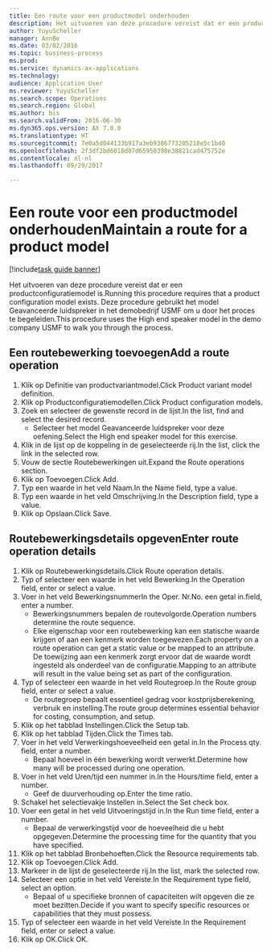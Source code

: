 ```yaml
--- 
title: Een route voor een productmodel onderhouden
description: Het uitvoeren van deze procedure vereist dat er een productconfiguratiemodel is.
author: YuyuScheller
manager: AnnBe
ms.date: 03/02/2016
ms.topic: business-process
ms.prod: 
ms.service: dynamics-ax-applications
ms.technology: 
audience: Application User
ms.reviewer: YuyuScheller
ms.search.scope: Operations
ms.search.region: Global
ms.author: bis
ms.search.validFrom: 2016-06-30
ms.dyn365.ops.version: AX 7.0.0
ms.translationtype: HT
ms.sourcegitcommit: 7e0a5d044133b917a3eb9386773205218e5c1b40
ms.openlocfilehash: 2f3df2bd6018d07d65950398e38821cad475752e
ms.contentlocale: nl-nl
ms.lasthandoff: 09/29/2017

---
```

# <a name="maintain-a-route-for-a-product-model"></a><span data-ttu-id="54b6e-103">Een route voor een productmodel onderhouden</span><span class="sxs-lookup"><span data-stu-id="54b6e-103">Maintain a route for a product model</span></span>

[!include[task guide banner](../../includes/task-guide-banner.md)]

<span data-ttu-id="54b6e-104">Het uitvoeren van deze procedure vereist dat er een productconfiguratiemodel is.</span><span class="sxs-lookup"><span data-stu-id="54b6e-104">Running this procedure requires that a product configuration model exists.</span></span> <span data-ttu-id="54b6e-105">Deze procedure gebruikt het model Geavanceerde luidspreker in het demobedrijf USMF om u door het proces te begeleiden.</span><span class="sxs-lookup"><span data-stu-id="54b6e-105">This procedure uses the High end speaker model in the demo company USMF to walk you through the process.</span></span>


## <a name="add-a-route-operation"></a><span data-ttu-id="54b6e-106">Een routebewerking toevoegen</span><span class="sxs-lookup"><span data-stu-id="54b6e-106">Add a route operation</span></span>
1. <span data-ttu-id="54b6e-107">Klik op Definitie van productvariantmodel.</span><span class="sxs-lookup"><span data-stu-id="54b6e-107">Click Product variant model definition.</span></span>
2. <span data-ttu-id="54b6e-108">Klik op Productconfiguratiemodellen.</span><span class="sxs-lookup"><span data-stu-id="54b6e-108">Click Product configuration models.</span></span>
3. <span data-ttu-id="54b6e-109">Zoek en selecteer de gewenste record in de lijst.</span><span class="sxs-lookup"><span data-stu-id="54b6e-109">In the list, find and select the desired record.</span></span>
    * <span data-ttu-id="54b6e-110">Selecteer het model Geavanceerde luidspreker voor deze oefening.</span><span class="sxs-lookup"><span data-stu-id="54b6e-110">Select the High end speaker model for this exercise.</span></span>  
4. <span data-ttu-id="54b6e-111">Klik in de lijst op de koppeling in de geselecteerde rij.</span><span class="sxs-lookup"><span data-stu-id="54b6e-111">In the list, click the link in the selected row.</span></span>
5. <span data-ttu-id="54b6e-112">Vouw de sectie Routebewerkingen uit.</span><span class="sxs-lookup"><span data-stu-id="54b6e-112">Expand the Route operations section.</span></span>
6. <span data-ttu-id="54b6e-113">Klik op Toevoegen.</span><span class="sxs-lookup"><span data-stu-id="54b6e-113">Click Add.</span></span>
7. <span data-ttu-id="54b6e-114">Typ een waarde in het veld Naam.</span><span class="sxs-lookup"><span data-stu-id="54b6e-114">In the Name field, type a value.</span></span>
8. <span data-ttu-id="54b6e-115">Typ een waarde in het veld Omschrijving.</span><span class="sxs-lookup"><span data-stu-id="54b6e-115">In the Description field, type a value.</span></span>
9. <span data-ttu-id="54b6e-116">Klik op Opslaan.</span><span class="sxs-lookup"><span data-stu-id="54b6e-116">Click Save.</span></span>

## <a name="enter-route-operation-details"></a><span data-ttu-id="54b6e-117">Routebewerkingsdetails opgeven</span><span class="sxs-lookup"><span data-stu-id="54b6e-117">Enter route operation details</span></span>
1. <span data-ttu-id="54b6e-118">Klik op Routebewerkingsdetails.</span><span class="sxs-lookup"><span data-stu-id="54b6e-118">Click Route operation details.</span></span>
2. <span data-ttu-id="54b6e-119">Typ of selecteer een waarde in het veld Bewerking.</span><span class="sxs-lookup"><span data-stu-id="54b6e-119">In the Operation field, enter or select a value.</span></span>
3. <span data-ttu-id="54b6e-120">Voer in het veld Bewerkingsnummer</span><span class="sxs-lookup"><span data-stu-id="54b6e-120">In the Oper.</span></span> <span data-ttu-id="54b6e-121">Nr.</span><span class="sxs-lookup"><span data-stu-id="54b6e-121">No.</span></span> <span data-ttu-id="54b6e-122">een getal in.</span><span class="sxs-lookup"><span data-stu-id="54b6e-122">field, enter a number.</span></span>
    * <span data-ttu-id="54b6e-123">Bewerkingsnummers bepalen de routevolgorde.</span><span class="sxs-lookup"><span data-stu-id="54b6e-123">Operation numbers determine the route sequence.</span></span>  
    * <span data-ttu-id="54b6e-124">Elke eigenschap voor een routebewerking kan een statische waarde krijgen of aan een kenmerk worden toegewezen.</span><span class="sxs-lookup"><span data-stu-id="54b6e-124">Each property on a route operation can get a static value or be mapped to an attribute.</span></span> <span data-ttu-id="54b6e-125">De toewijzing aan een kenmerk zorgt ervoor dat de waarde wordt ingesteld als onderdeel van de configuratie.</span><span class="sxs-lookup"><span data-stu-id="54b6e-125">Mapping to an attribute will result in the value being set as part of the configuration.</span></span>  
4. <span data-ttu-id="54b6e-126">Typ of selecteer een waarde in het veld Routegroep.</span><span class="sxs-lookup"><span data-stu-id="54b6e-126">In the Route group field, enter or select a value.</span></span>
    * <span data-ttu-id="54b6e-127">De routegroep bepaalt essentieel gedrag voor kostprijsberekening, verbruik en instelling.</span><span class="sxs-lookup"><span data-stu-id="54b6e-127">The route group determines essential behavior for costing, consumption, and setup.</span></span>  
5. <span data-ttu-id="54b6e-128">Klik op het tabblad Instellingen.</span><span class="sxs-lookup"><span data-stu-id="54b6e-128">Click the Setup tab.</span></span>
6. <span data-ttu-id="54b6e-129">Klik op het tabblad Tijden.</span><span class="sxs-lookup"><span data-stu-id="54b6e-129">Click the Times tab.</span></span>
7. <span data-ttu-id="54b6e-130">Voer in het veld Verwerkingshoeveelheid een getal in.</span><span class="sxs-lookup"><span data-stu-id="54b6e-130">In the Process qty. field, enter a number.</span></span>
    * <span data-ttu-id="54b6e-131">Bepaal hoeveel in één bewerking wordt verwerkt.</span><span class="sxs-lookup"><span data-stu-id="54b6e-131">Determine how many will be processed during one operation.</span></span>  
8. <span data-ttu-id="54b6e-132">Voer in het veld Uren/tijd een nummer in.</span><span class="sxs-lookup"><span data-stu-id="54b6e-132">In the Hours/time field, enter a number.</span></span>
    * <span data-ttu-id="54b6e-133">Geef de duurverhouding op.</span><span class="sxs-lookup"><span data-stu-id="54b6e-133">Enter the time ratio.</span></span>  
9. <span data-ttu-id="54b6e-134">Schakel het selectievakje Instellen in.</span><span class="sxs-lookup"><span data-stu-id="54b6e-134">Select the Set check box.</span></span>
10. <span data-ttu-id="54b6e-135">Voer een getal in het veld Uitvoeringstijd in.</span><span class="sxs-lookup"><span data-stu-id="54b6e-135">In the Run time field, enter a number.</span></span>
    * <span data-ttu-id="54b6e-136">Bepaal de verwerkingstijd voor de hoeveelheid die u hebt opgegeven.</span><span class="sxs-lookup"><span data-stu-id="54b6e-136">Determine the processing time for the quantity that you have specified.</span></span>  
11. <span data-ttu-id="54b6e-137">Klik op het tabblad Bronbehoeften.</span><span class="sxs-lookup"><span data-stu-id="54b6e-137">Click the Resource requirements tab.</span></span>
12. <span data-ttu-id="54b6e-138">Klik op Toevoegen.</span><span class="sxs-lookup"><span data-stu-id="54b6e-138">Click Add.</span></span>
13. <span data-ttu-id="54b6e-139">Markeer in de lijst de geselecteerde rij.</span><span class="sxs-lookup"><span data-stu-id="54b6e-139">In the list, mark the selected row.</span></span>
14. <span data-ttu-id="54b6e-140">Selecteer een optie in het veld Vereiste.</span><span class="sxs-lookup"><span data-stu-id="54b6e-140">In the Requirement type field, select an option.</span></span>
    * <span data-ttu-id="54b6e-141">Bepaal of u specifieke bronnen of capaciteiten wilt opgeven die ze moet bezitten.</span><span class="sxs-lookup"><span data-stu-id="54b6e-141">Decide if you want to specify specific resources or capabilities that they must possess.</span></span>  
15. <span data-ttu-id="54b6e-142">Typ of selecteer een waarde in het veld Vereiste.</span><span class="sxs-lookup"><span data-stu-id="54b6e-142">In the Requirement field, enter or select a value.</span></span>
16. <span data-ttu-id="54b6e-143">Klik op OK.</span><span class="sxs-lookup"><span data-stu-id="54b6e-143">Click OK.</span></span>


